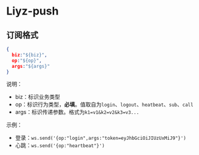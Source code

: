 # Liyz-push

## 订阅格式
~~~json
{
  biz:"${biz}",
  op:"${op}",
  args:"${args}"
}
~~~

说明：
- biz：标识业务类型
- op：标识行为类型，**必填**。值取自为`login`、`logout`、`heatbeat`、`sub`、`call`
- args：标识传递参数。格式为`k1=v1&k2=v2&k3=v3...`

示例：
- 登录：`ws.send('{op:"login",args:"token=eyJhbGciOiJIUzUxMiJ9"}')`
- 心跳：`ws.send('{op:"heartbeat"}')`